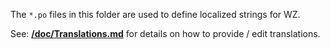 The `*.po` files in this folder are used to define localized strings for WZ.

See: **[/doc/Translations.md](/doc/Translations.md)** for details on how to provide / edit translations.
